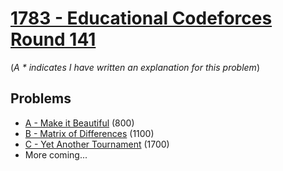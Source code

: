 # [1783 - Educational Codeforces Round 141](https://codeforces.com/contest/1783)

(*A * indicates I have written an explanation for this problem*)

## Problems
- [A - Make it Beautiful](1783A%20-%20Make%20it%20Beautiful) (800)
- [B - Matrix of Differences](1783B%20-%20Matrix%20of%20Differences) (1100)
- [C - Yet Another Tournament](1783C%20-%20Yet%20Another%20Tournament) (1700)
- More coming...
